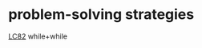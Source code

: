 # problem-solving strategies
[LC82](https://leetcode.com/problems/remove-duplicates-from-sorted-list-ii/description/) while+while
